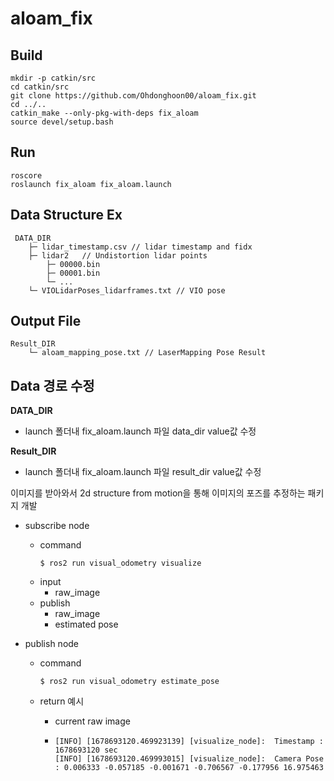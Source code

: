 # aloam_fix

## Build

```
mkdir -p catkin/src
cd catkin/src
git clone https://github.com/Ohdonghoon00/aloam_fix.git
cd ../..
catkin_make --only-pkg-with-deps fix_aloam
source devel/setup.bash
```

## Run

```
roscore
roslaunch fix_aloam fix_aloam.launch
```

## Data Structure Ex
```
 DATA_DIR
    ├─ lidar_timestamp.csv // lidar timestamp and fidx			
    ├─ lidar2	// Undistortion lidar points
    	├─ 00000.bin
    	├─ 00001.bin
    	└─ ...						
    └─ VIOLidarPoses_lidarframes.txt // VIO pose
```

## Output File
```
Result_DIR
    └─ aloam_mapping_pose.txt // LaserMapping Pose Result 
```

## Data 경로 수정

**DATA_DIR**
- launch 폴더내 fix_aloam.launch 파일 data_dir value값 수정

**Result_DIR**
- launch 폴더내 fix_aloam.launch 파일 result_dir value값 수정

이미지를 받아와서 2d structure from motion을 통해 이미지의 포즈를 추정하는 패키지 개발

* subscribe node
  * command
    ```
    $ ros2 run visual_odometry visualize
    ```
  * input
    * raw_image
  * publish
    * raw_image
    * estimated pose   

* publish node
  * command 
    ```
    $ ros2 run visual_odometry estimate_pose
    ```

  * return 예시
    * current raw image
    * ```
      [INFO] [1678693120.469923139] [visualize_node]:  Timestamp : 1678693120 sec
      [INFO] [1678693120.469993015] [visualize_node]:  Camera Pose : 0.006333 -0.057185 -0.001671 -0.706567 -0.177956 16.975463
      ```
